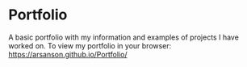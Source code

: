 # Portfolio
A basic portfolio with my information and examples of projects I have worked on.
To view my portfolio in your browser: https://arsanson.github.io/Portfolio/
